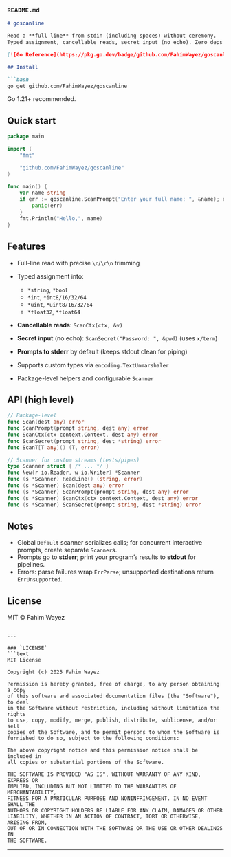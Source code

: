 ### `README.md`

````md
# goscanline

Read a **full line** from stdin (including spaces) without ceremony.  
Typed assignment, cancellable reads, secret input (no echo). Zero deps beyond `x/term`.

[![Go Reference](https://pkg.go.dev/badge/github.com/FahimWayez/goscanline.svg)](https://pkg.go.dev/github.com/FahimWayez/goscanline)

## Install

```bash
go get github.com/FahimWayez/goscanline
````

Go 1.21+ recommended.

## Quick start

```go
package main

import (
	"fmt"

	"github.com/FahimWayez/goscanline"
)

func main() {
	var name string
	if err := goscanline.ScanPrompt("Enter your full name: ", &name); err != nil {
		panic(err)
	}
	fmt.Println("Hello,", name)
}
```

## Features

* Full-line read with precise `\n`/`\r\n` trimming
* Typed assignment into:

  * `*string`, `*bool`
  * `*int`, `*int8/16/32/64`
  * `*uint`, `*uint8/16/32/64`
  * `*float32`, `*float64`
* **Cancellable reads**: `ScanCtx(ctx, &v)`
* **Secret input** (no echo): `ScanSecret("Password: ", &pwd)` (uses `x/term`)
* **Prompts to stderr** by default (keeps stdout clean for piping)
* Supports custom types via `encoding.TextUnmarshaler`
* Package-level helpers and configurable `Scanner`

## API (high level)

```go
// Package-level
func Scan(dest any) error
func ScanPrompt(prompt string, dest any) error
func ScanCtx(ctx context.Context, dest any) error
func ScanSecret(prompt string, dest *string) error
func ScanT[T any]() (T, error)

// Scanner for custom streams (tests/pipes)
type Scanner struct { /* ... */ }
func New(r io.Reader, w io.Writer) *Scanner
func (s *Scanner) ReadLine() (string, error)
func (s *Scanner) Scan(dest any) error
func (s *Scanner) ScanPrompt(prompt string, dest any) error
func (s *Scanner) ScanCtx(ctx context.Context, dest any) error
func (s *Scanner) ScanSecret(prompt string, dest *string) error
```

## Notes

* Global `Default` scanner serializes calls; for concurrent interactive prompts, create separate `Scanner`s.
* Prompts go to **stderr**; print your program’s results to **stdout** for pipelines.
* Errors: parse failures wrap `ErrParse`; unsupported destinations return `ErrUnsupported`.

## License

MIT © Fahim Wayez

````

---

### `LICENSE`
```text
MIT License

Copyright (c) 2025 Fahim Wayez

Permission is hereby granted, free of charge, to any person obtaining a copy
of this software and associated documentation files (the "Software"), to deal
in the Software without restriction, including without limitation the rights
to use, copy, modify, merge, publish, distribute, sublicense, and/or sell
copies of the Software, and to permit persons to whom the Software is
furnished to do so, subject to the following conditions:

The above copyright notice and this permission notice shall be included in
all copies or substantial portions of the Software.

THE SOFTWARE IS PROVIDED "AS IS", WITHOUT WARRANTY OF ANY KIND, EXPRESS OR
IMPLIED, INCLUDING BUT NOT LIMITED TO THE WARRANTIES OF MERCHANTABILITY,
FITNESS FOR A PARTICULAR PURPOSE AND NONINFRINGEMENT. IN NO EVENT SHALL THE
AUTHORS OR COPYRIGHT HOLDERS BE LIABLE FOR ANY CLAIM, DAMAGES OR OTHER
LIABILITY, WHETHER IN AN ACTION OF CONTRACT, TORT OR OTHERWISE, ARISING FROM,
OUT OF OR IN CONNECTION WITH THE SOFTWARE OR THE USE OR OTHER DEALINGS IN
THE SOFTWARE.
````

---

